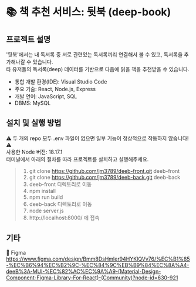 # &#128218; 책 추천 서비스: 뒷북 (deep-book)
## 프로젝트 설명
'뒷북'에서는 내 독서록 중 서로 관련있는 독서록끼리 연결해서 볼 수 있고, 독서록을 추가해나갈 수 있습니다. <br/>
타 유저들의 독서록(deep) 데이터를 기반으로 다음에 읽을 책을 추천받을 수 있습니다.


* 통합 개발 환경(IDE): Visual Studio Code
* 주요 기술: React, Node.js, Express
* 개발 언어: JavaScript, SQL
* DBMS: MySQL

## 설치 및 실행 방법

&#9888; 두 개의 repo 모두 .env 파일이 없으면 일부 기능이 정상적으로 작동하지 않습니다! &#9888; <br/> 
사용한 Node 버전: 18.17.1  <br/>
터미널에서 아래의 절차를 따라 프로젝트를 설치하고 실행해주세요.

> 1. git clone https://github.com/jm3789/deeb-front.git deeb-front
> 2. git clone https://github.com/jm3789/deeb-back.git deeb-back
> 3. deeb-front 디렉토리로 이동
> 4. npm install
> 5. npm run build
> 6. deeb-back 디렉토리로 이동
> 7. node server.js
> 8. http://localhost:8000/ 에 접속

## 기타
&#127912; Figma <br/>
https://www.figma.com/design/Bmm8DsHmIer94HYKIQVv76/%EC%B1%85-%EC%B6%94%EC%B2%9C-%EC%84%9C%EB%B9%84%EC%8A%A4-deeB%3A-MUI-%EC%82%AC%EC%9A%A9-(Material-Design-Component-Figma-Library-For-React)-(Community)?node-id=630-921
